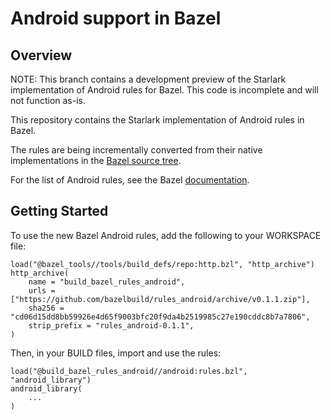 # Android support in Bazel

## Overview

NOTE: This branch contains a development preview of the Starlark implementation of Android rules for Bazel. This code is incomplete and will not function as-is.

This repository contains the Starlark implementation of Android rules in Bazel.

The rules are being incrementally converted from their native implementations
in the [Bazel source
tree](https://source.bazel.build/bazel/+/master:src/main/java/com/google/devtools/build/lib/rules/android/).

For the list of Android rules, see the Bazel [documentation](https://docs.bazel.build/versions/master/be/android.html).

## Getting Started
To use the new Bazel Android rules, add the following to your WORKSPACE file:

    load("@bazel_tools//tools/build_defs/repo:http.bzl", "http_archive")
    http_archive(
        name = "build_bazel_rules_android",
        urls = ["https://github.com/bazelbuild/rules_android/archive/v0.1.1.zip"],
        sha256 = "cd06d15dd8bb59926e4d65f9003bfc20f9da4b2519985c27e190cddc8b7a7806",
        strip_prefix = "rules_android-0.1.1",
    )

Then, in your BUILD files, import and use the rules:

    load("@build_bazel_rules_android//android:rules.bzl", "android_library")
    android_library(
        ...
    )
